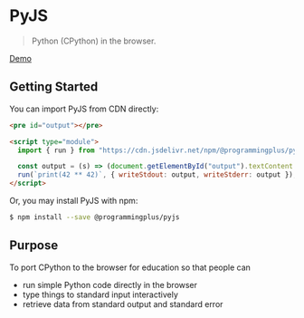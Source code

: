 # PyJS

> Python (CPython) in the browser.

[Demo](https://programmingplus.github.io/pyjs/demo/)

## Getting Started

You can import PyJS from CDN directly:

```html
<pre id="output"></pre>

<script type="module">
  import { run } from "https://cdn.jsdelivr.net/npm/@programmingplus/pyjs";

  const output = (s) => (document.getElementById("output").textContent += s);
  run(`print(42 ** 42)`, { writeStdout: output, writeStderr: output });
</script>
```

Or, you may install PyJS with npm:

```sh
$ npm install --save @programmingplus/pyjs
```

## Purpose

To port CPython to the browser for education so that people can

- run simple Python code directly in the browser
- type things to standard input interactively
- retrieve data from standard output and standard error
